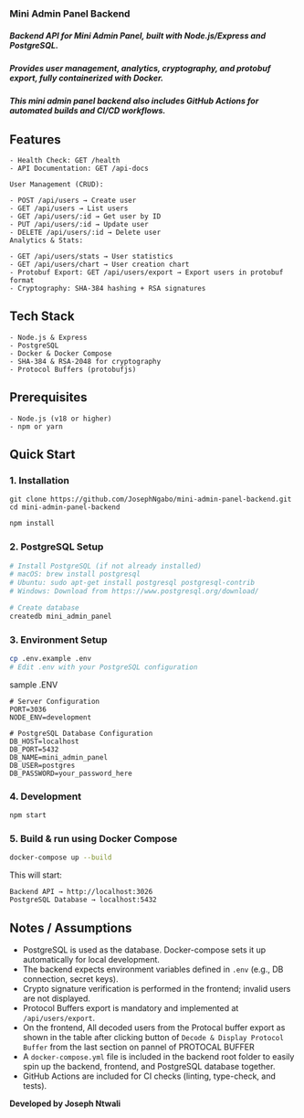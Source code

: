 ### Mini Admin Panel Backend

##### Backend API for Mini Admin Panel, built with Node.js/Express and PostgreSQL.
##### Provides user management, analytics, cryptography, and protobuf export, fully containerized with Docker.
##### This mini admin panel backend also includes GitHub Actions for automated builds and CI/CD workflows.

##  Features
```
- Health Check: GET /health
- API Documentation: GET /api-docs

User Management (CRUD):

- POST /api/users → Create user
- GET /api/users → List users
- GET /api/users/:id → Get user by ID
- PUT /api/users/:id → Update user
- DELETE /api/users/:id → Delete user
Analytics & Stats:

- GET /api/users/stats → User statistics
- GET /api/users/chart → User creation chart
- Protobuf Export: GET /api/users/export → Export users in protobuf format
- Cryptography: SHA-384 hashing + RSA signatures
```

## Tech Stack
```
- Node.js & Express
- PostgreSQL
- Docker & Docker Compose
- SHA-384 & RSA-2048 for cryptography
- Protocol Buffers (protobufjs)
```

##  Prerequisites
```
- Node.js (v18 or higher)
- npm or yarn
```
##  Quick Start

### 1. Installation
```
git clone https://github.com/JosephNgabo/mini-admin-panel-backend.git
cd mini-admin-panel-backend
```

```bash
npm install
```

### 2. PostgreSQL Setup
```bash
# Install PostgreSQL (if not already installed)
# macOS: brew install postgresql
# Ubuntu: sudo apt-get install postgresql postgresql-contrib
# Windows: Download from https://www.postgresql.org/download/

# Create database
createdb mini_admin_panel
```
### 3. Environment Setup
```bash
cp .env.example .env
# Edit .env with your PostgreSQL configuration
```

sample .ENV
```
# Server Configuration
PORT=3036
NODE_ENV=development

# PostgreSQL Database Configuration
DB_HOST=localhost
DB_PORT=5432
DB_NAME=mini_admin_panel
DB_USER=postgres
DB_PASSWORD=your_password_here
```

### 4. Development
```bash
npm start
```
### 5. Build & run using Docker Compose
```bash
docker-compose up --build
```
This will start:
```
Backend API → http://localhost:3026
PostgreSQL Database → localhost:5432
```


## Notes / Assumptions

- PostgreSQL is used as the database. Docker-compose sets it up automatically for local development.
- The backend expects environment variables defined in `.env` (e.g., DB connection, secret keys).
- Crypto signature verification is performed in the frontend; invalid users are not displayed.
- Protocol Buffers export is mandatory and implemented at `/api/users/export`.
- On the frontend, All decoded users from the Protocal buffer export as shown in the table after clicking button of `Decode & Display Protocol Buffer`
  from the last section on pannel of PROTOCAL BUFFER
- A `docker-compose.yml` file is included in the backend root folder to easily spin up the backend, frontend, and PostgreSQL database together.
- GitHub Actions are included for CI checks (linting, type-check, and tests).





**Developed by Joseph Ntwali**
